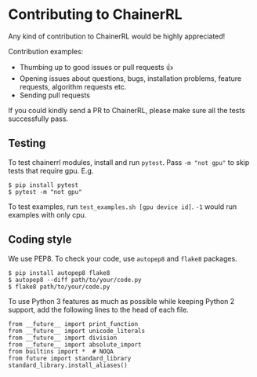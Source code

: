 # Contributing to ChainerRL

Any kind of contribution to ChainerRL would be highly appreciated!

Contribution examples:
- Thumbing up to good issues or pull requests :+1:
- Opening issues about questions, bugs, installation problems, feature requests, algorithm requests etc.
- Sending pull requests

If you could kindly send a PR to ChainerRL, please make sure all the tests successfully pass.

## Testing

To test chainerrl modules, install and run `pytest`. Pass `-m "not gpu"` to skip tests that require gpu. E.g.
```
$ pip install pytest
$ pytest -m "not gpu"
```


To test examples, run `test_examples.sh [gpu device id]`. `-1` would run examples with only cpu.

## Coding style

We use PEP8. To check your code, use `autopep8` and `flake8` packages.
```
$ pip install autopep8 flake8
$ autopep8 --diff path/to/your/code.py
$ flake8 path/to/your/code.py
```


To use Python 3 features as much as possible while keeping Python 2 support, add the following lines to the head of each file.
```
from __future__ import print_function
from __future__ import unicode_literals
from __future__ import division
from __future__ import absolute_import
from builtins import *  # NOQA
from future import standard_library
standard_library.install_aliases()
```
